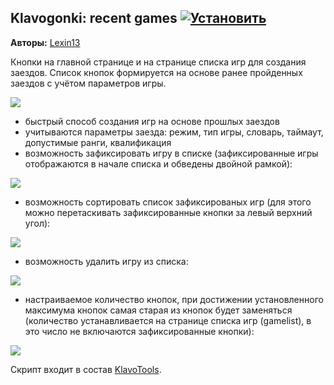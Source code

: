 ## Klavogonki: recent games [![Установить](http://s43.radikal.ru/i101/1406/15/25aa0cc99cf2.png)](https://github.com/voidmain02/KgScripts/raw/master/scripts/RecentGames.user.js)
**Авторы:** [Lexin13](http://klavogonki.ru/u/#/148447/)

Кнопки на главной странице и на странице списка игр для создания заездов. Список кнопок формируется на основе ранее пройденных заездов с учётом параметров игры.

![](http://s006.radikal.ru/i213/1406/80/1cdc12495e2d.png)

* быстрый способ создания игр на основе прошлых заездов
* учитываются параметры заезда: режим, тип игры, словарь, таймаут, допустимые ранги, квалификация
* возможность зафиксировать игру в списке (зафиксированные игры отображаются в начале списка и обведены двойной рамкой):

![](http://s45.radikal.ru/i109/1406/0a/e16d818b33a2.png)

* возможность сортировать список зафиксированых игр (для этого можно перетаскивать зафиксированные кнопки за левый верхний угол):

![](http://s52.radikal.ru/i137/1406/fb/985ef360f011.png)

* возможность удалить игру из списка:

![](http://i054.radikal.ru/1406/b7/240048d71bcb.png)

* настраиваемое количество кнопок, при достижении установленного максимума кнопок самая старая из кнопок будет заменяться (количество устанавливается на странице списка игр (gamelist), в это число не включаются зафиксированные кнопки):

 ![](http://s52.radikal.ru/i138/1406/4c/48bcb957b7ad.png)


Скрипт входит в состав [KlavoTools](https://chrome.google.com/webstore/detail/klavotools/gjfkpldhfcknofacejmlahofmcmhgpic).
